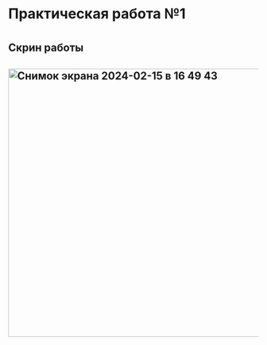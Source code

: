<h1>Практическая работа №1<h1>
<h2>Скрин работы<h2>
<img width="541" alt="Снимок экрана 2024-02-15 в 16 49 43" src="https://github.com/Nikita2010pro/3isp9-21/assets/160140580/23e5c357-fd06-417d-aa7a-7b07ea3f9699">
